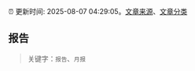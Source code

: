 :alarm_clock: 更新时间: 2025-08-07 04:29:05。[文章来源](/README.md)、[文章分类](/TAGS.md)

## 报告


> 关键字：`报告`、`月报`



